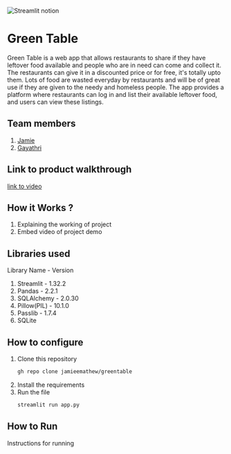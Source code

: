 

![Streamlit notion](https://github.com/TH-Activities/saturday-hack-night-template/assets/117498997/e8052bb6-ad89-48c3-b6e9-124f94c1cd01)




# Green Table
Green Table is a web app that allows restaurants to share if they have leftover food available and people who are in need can come and collect it. The restaurants can give it in a discounted price or for free, it's totally upto them. Lots of food are wasted everyday by restaurants and will be of great use if they are given to the needy and homeless people. The app provides a platform where restaurants can log in and list their available leftover food, and users can view these listings.
## Team members
1. [Jamie](https://github.com/jamieemathew)
2. [Gayathri](https://github.com/Gxyathri)
## Link to product walkthrough
[link to video](https://drive.google.com/file/d/1H5CUWn1EXrOjwS2M8_GammFcdkyKNmm7/view?usp=drive_link)
## How it Works ?
1. Explaining the working of project
2. Embed video of project demo
## Libraries used
Library Name - Version
1. Streamlit    - 1.32.2
2. Pandas       - 2.2.1
3. SQLAlchemy   - 2.0.30
4. Pillow(PIL)  - 10.1.0
5. Passlib      - 1.7.4
6. SQLite
## How to configure
1. Clone this repository
   ```bash
   gh repo clone jamieemathew/greentable
   ```
2. Install the requirements
3. Run the file
   ```bash
   streamlit run app.py
   ```
## How to Run
Instructions for running
